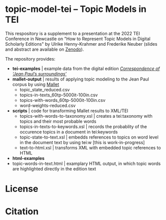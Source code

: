 # topic-model-tei – Topic Models in TEI

This respository is a supplement to a presentation at the 2022 TEI Conference in Newcastle on "How to Represent Topic Models in Digital Scholarly Editions" by Ulrike Henny-Krahmer and Frederike Neuber (slides and abstract are available on [Zenodo](https://zenodo.org/record/7043204)).

The repository provides:

* **tei-examples** \| example data from the digital edition [_Correspondence of ‘Jean Paul’s surroundings’_ ](zenodo.org/record/6322839)
* **mallet-output** \| results of applying topic modeling to the Jean Paul corpus by using [Mallet](https://mallet.cs.umass.edu/diagnostics.php)
  * topic_state_reduced.csv
  * topics-in-texts_60tp-5000it-100in.csv
  * topics-with-words_60tp-5000it-100in.csv
  * word-weights-reduced.csv 
* **scripts** \| code for transforming Mallet results to XML/TEI
  * topics-with-words-to-taxonomy.xsl \| creates a tei:taxonomy with topics and their most probable words
  * topics-in-texts-to-keywords.xsl \| records the probablity of the occurence topics in a document in tei:keywords
  * topic-state-to-text.xsl \| embedds references to topics on word level in the document text by using tei:w \[this is work-in-progress\]
  * text-to-html.xsl \| transforms XML with embedded topic references to HTML 
* **html-examples**
* topic-words-in-text.html \| examplary HTML output, in which topic words are highlighted directly in the edition text

# License

# Citation